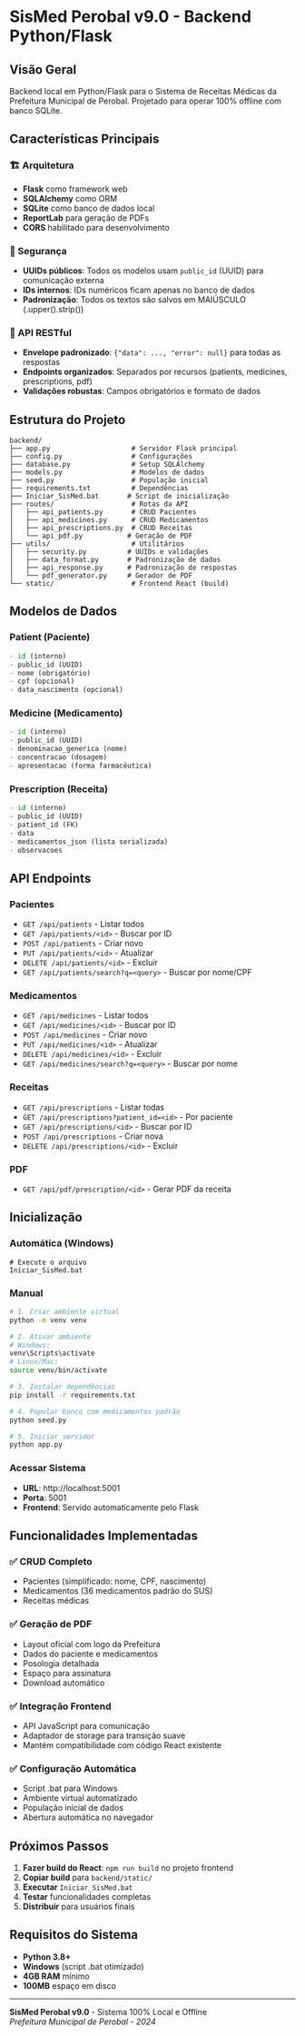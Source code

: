 
# SisMed Perobal v9.0 - Backend Python/Flask

## Visão Geral
Backend local em Python/Flask para o Sistema de Receitas Médicas da Prefeitura Municipal de Perobal. 
Projetado para operar 100% offline com banco SQLite.

## Características Principais

### 🏗️ Arquitetura
- **Flask** como framework web
- **SQLAlchemy** como ORM
- **SQLite** como banco de dados local
- **ReportLab** para geração de PDFs
- **CORS** habilitado para desenvolvimento

### 🔐 Segurança
- **UUIDs públicos**: Todos os modelos usam `public_id` (UUID) para comunicação externa
- **IDs internos**: IDs numéricos ficam apenas no banco de dados
- **Padronização**: Todos os textos são salvos em MAIÚSCULO (.upper().strip())

### 📡 API RESTful
- **Envelope padronizado**: `{"data": ..., "error": null}` para todas as respostas
- **Endpoints organizados**: Separados por recursos (patients, medicines, prescriptions, pdf)
- **Validações robustas**: Campos obrigatórios e formato de dados

## Estrutura do Projeto

```
backend/
├── app.py                    # Servidor Flask principal
├── config.py                 # Configurações
├── database.py               # Setup SQLAlchemy
├── models.py                 # Modelos de dados
├── seed.py                   # População inicial
├── requirements.txt          # Dependências
├── Iniciar_SisMed.bat       # Script de inicialização
├── routes/                   # Rotas da API
│   ├── api_patients.py       # CRUD Pacientes
│   ├── api_medicines.py      # CRUD Medicamentos
│   ├── api_prescriptions.py  # CRUD Receitas
│   └── api_pdf.py           # Geração de PDF
├── utils/                    # Utilitários
│   ├── security.py          # UUIDs e validações
│   ├── data_format.py       # Padronização de dados
│   ├── api_response.py      # Padronização de respostas
│   └── pdf_generator.py     # Gerador de PDF
└── static/                   # Frontend React (build)
```

## Modelos de Dados

### Patient (Paciente)
```python
- id (interno)
- public_id (UUID)
- nome (obrigatório)
- cpf (opcional)
- data_nascimento (opcional)
```

### Medicine (Medicamento)
```python
- id (interno)
- public_id (UUID)  
- denominacao_generica (nome)
- concentracao (dosagem)
- apresentacao (forma farmacêutica)
```

### Prescription (Receita)
```python
- id (interno)
- public_id (UUID)
- patient_id (FK)
- data
- medicamentos_json (lista serializada)
- observacoes
```

## API Endpoints

### Pacientes
- `GET /api/patients` - Listar todos
- `GET /api/patients/<id>` - Buscar por ID
- `POST /api/patients` - Criar novo
- `PUT /api/patients/<id>` - Atualizar
- `DELETE /api/patients/<id>` - Excluir
- `GET /api/patients/search?q=<query>` - Buscar por nome/CPF

### Medicamentos
- `GET /api/medicines` - Listar todos
- `GET /api/medicines/<id>` - Buscar por ID
- `POST /api/medicines` - Criar novo
- `PUT /api/medicines/<id>` - Atualizar
- `DELETE /api/medicines/<id>` - Excluir
- `GET /api/medicines/search?q=<query>` - Buscar por nome

### Receitas
- `GET /api/prescriptions` - Listar todas
- `GET /api/prescriptions?patient_id=<id>` - Por paciente
- `GET /api/prescriptions/<id>` - Buscar por ID
- `POST /api/prescriptions` - Criar nova
- `DELETE /api/prescriptions/<id>` - Excluir

### PDF
- `GET /api/pdf/prescription/<id>` - Gerar PDF da receita

## Inicialização

### Automática (Windows)
```batch
# Execute o arquivo
Iniciar_SisMed.bat
```

### Manual
```bash
# 1. Criar ambiente virtual
python -m venv venv

# 2. Ativar ambiente
# Windows:
venv\Scripts\activate
# Linux/Mac:
source venv/bin/activate

# 3. Instalar dependências
pip install -r requirements.txt

# 4. Popular banco com medicamentos padrão
python seed.py

# 5. Iniciar servidor
python app.py
```

### Acessar Sistema
- **URL**: http://localhost:5001
- **Porta**: 5001
- **Frontend**: Servido automaticamente pelo Flask

## Funcionalidades Implementadas

### ✅ CRUD Completo
- Pacientes (simplificado: nome, CPF, nascimento)
- Medicamentos (36 medicamentos padrão do SUS)
- Receitas médicas

### ✅ Geração de PDF
- Layout oficial com logo da Prefeitura
- Dados do paciente e medicamentos
- Posologia detalhada
- Espaço para assinatura
- Download automático

### ✅ Integração Frontend
- API JavaScript para comunicação
- Adaptador de storage para transição suave
- Mantém compatibilidade com código React existente

### ✅ Configuração Automática
- Script .bat para Windows
- Ambiente virtual automatizado
- População inicial de dados
- Abertura automática no navegador

## Próximos Passos

1. **Fazer build do React**: `npm run build` no projeto frontend
2. **Copiar build** para `backend/static/`
3. **Executar** `Iniciar_SisMed.bat`
4. **Testar** funcionalidades completas
5. **Distribuir** para usuários finais

## Requisitos do Sistema

- **Python 3.8+**
- **Windows** (script .bat otimizado)
- **4GB RAM** mínimo
- **100MB** espaço em disco

---

**SisMed Perobal v9.0** - Sistema 100% Local e Offline  
*Prefeitura Municipal de Perobal - 2024*

